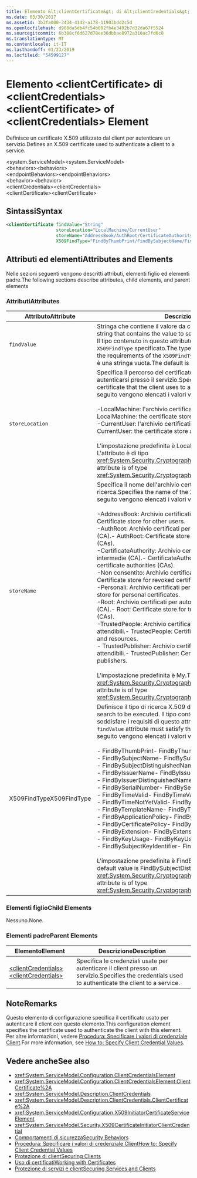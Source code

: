 ```yaml
---
title: Elemento &lt;clientCertificate&gt; di &lt;clientCredentials&gt;
ms.date: 03/30/2017
ms.assetid: 3b3fa000-3434-4142-a178-11903bdd2c5d
ms.openlocfilehash: d908da5db4fc54b002fb4e3492b7d32da67f5524
ms.sourcegitcommit: 6b308cf6d627d78ee36dbbae8972a310ac7fd6c8
ms.translationtype: MT
ms.contentlocale: it-IT
ms.lasthandoff: 01/23/2019
ms.locfileid: "54599127"
---
```

# <a name="ltclientcertificategt-of-ltclientcredentialsgt-element"></a><span data-ttu-id="73476-102">Elemento &lt;clientCertificate&gt; di &lt;clientCredentials&gt;</span><span class="sxs-lookup"><span data-stu-id="73476-102">&lt;clientCertificate&gt; of &lt;clientCredentials&gt; Element</span></span>
<span data-ttu-id="73476-103">Definisce un certificato X.509 utilizzato dal client per autenticare un servizio.</span><span class="sxs-lookup"><span data-stu-id="73476-103">Defines an X.509 certificate used to authenticate a client to a service.</span></span>  
  
 <span data-ttu-id="73476-104">\<system.ServiceModel></span><span class="sxs-lookup"><span data-stu-id="73476-104">\<system.ServiceModel></span></span>  
<span data-ttu-id="73476-105">\<behaviors></span><span class="sxs-lookup"><span data-stu-id="73476-105">\<behaviors></span></span>  
<span data-ttu-id="73476-106">\<endpointBehaviors></span><span class="sxs-lookup"><span data-stu-id="73476-106">\<endpointBehaviors></span></span>  
<span data-ttu-id="73476-107">\<behavior></span><span class="sxs-lookup"><span data-stu-id="73476-107">\<behavior></span></span>  
<span data-ttu-id="73476-108">\<clientCredentials></span><span class="sxs-lookup"><span data-stu-id="73476-108">\<clientCredentials></span></span>  
<span data-ttu-id="73476-109">\<clientCertificate></span><span class="sxs-lookup"><span data-stu-id="73476-109">\<clientCertificate></span></span>  
  
## <a name="syntax"></a><span data-ttu-id="73476-110">Sintassi</span><span class="sxs-lookup"><span data-stu-id="73476-110">Syntax</span></span>  
  
```xml  
<clientCertificate findValue="String"
                   storeLocation="LocalMachine/CurrentUser"
                   storeName="AddressBook/AuthRoot/CertificateAuthority/Disallowed/My/Root/TrustedPeople/TrustedPublisher"
                   X509FindType="FindByThumbPrint/FindBySubjectName/FindBySubjectDistinguishedName/FindByIssuerName/FindByIssuerDistinguishedName/FindBySerialNumber/FindByTimeValid/FindByTimeNotYetValid/FindByTemplateName/FindByApplicationPolicy/FindByCertificatePolicy/FindByExtension/FindByKeyUsage/FindBySubjectKeyIdentifier" />
```  
  
## <a name="attributes-and-elements"></a><span data-ttu-id="73476-111">Attributi ed elementi</span><span class="sxs-lookup"><span data-stu-id="73476-111">Attributes and Elements</span></span>  
 <span data-ttu-id="73476-112">Nelle sezioni seguenti vengono descritti attributi, elementi figlio ed elementi padre.</span><span class="sxs-lookup"><span data-stu-id="73476-112">The following sections describe attributes, child elements, and parent elements</span></span>  
  
### <a name="attributes"></a><span data-ttu-id="73476-113">Attributi</span><span class="sxs-lookup"><span data-stu-id="73476-113">Attributes</span></span>  
  
|<span data-ttu-id="73476-114">Attributo</span><span class="sxs-lookup"><span data-stu-id="73476-114">Attribute</span></span>|<span data-ttu-id="73476-115">Descrizione</span><span class="sxs-lookup"><span data-stu-id="73476-115">Description</span></span>|  
|---------------|-----------------|  
|`findValue`|<span data-ttu-id="73476-116">Stringa che contiene il valore da cercare nell'archivio certificati X.509.</span><span class="sxs-lookup"><span data-stu-id="73476-116">A string that contains the value to search for in the X.509 certificate store.</span></span> <span data-ttu-id="73476-117">Il tipo contenuto in questo attributo deve soddisfare i requisiti del valore `X509FindType` specificato.</span><span class="sxs-lookup"><span data-stu-id="73476-117">The type contained in the attribute must satisfy the requirements of the `X509FindType` attribute value.</span></span> <span data-ttu-id="73476-118">Il valore predefinito è una stringa vuota.</span><span class="sxs-lookup"><span data-stu-id="73476-118">The default is an empty string.</span></span>|  
|`storeLocation`|<span data-ttu-id="73476-119">Specifica il percorso del certificato X.509 usato dal client per autenticarsi presso il servizio.</span><span class="sxs-lookup"><span data-stu-id="73476-119">Specifies the location of the X.509 certificate that the client uses to authenticate itself to the service.</span></span> <span data-ttu-id="73476-120">Di seguito vengono elencati i valori validi:</span><span class="sxs-lookup"><span data-stu-id="73476-120">Valid values include the following:</span></span><br /><br /> <span data-ttu-id="73476-121">-LocalMachine: l'archivio certificati assegnato al computer locale.</span><span class="sxs-lookup"><span data-stu-id="73476-121">-   LocalMachine: the certificate store assigned to the local machine.</span></span><br /><span data-ttu-id="73476-122">-CurrentUser: l'archivio certificati assegnato all'utente corrente.</span><span class="sxs-lookup"><span data-stu-id="73476-122">-   CurrentUser: the certificate store assigned to the current user.</span></span><br /><br /> <span data-ttu-id="73476-123">L'impostazione predefinita è LocalMachine.</span><span class="sxs-lookup"><span data-stu-id="73476-123">The default is LocalMachine.</span></span> <span data-ttu-id="73476-124">L'attributo è di tipo <xref:System.Security.Cryptography.X509Certificates.StoreLocation>.</span><span class="sxs-lookup"><span data-stu-id="73476-124">This attribute is of type <xref:System.Security.Cryptography.X509Certificates.StoreLocation>.</span></span>|  
|`storeName`|<span data-ttu-id="73476-125">Specifica il nome dell'archivio certificati X.509 in cui eseguire la ricerca.</span><span class="sxs-lookup"><span data-stu-id="73476-125">Specifies the name of the X.509 certificate store to search.</span></span> <span data-ttu-id="73476-126">Di seguito vengono elencati i valori validi:</span><span class="sxs-lookup"><span data-stu-id="73476-126">Valid values include the following:</span></span><br /><br /> <span data-ttu-id="73476-127">-AddressBook: Archivio certificati per altri utenti.</span><span class="sxs-lookup"><span data-stu-id="73476-127">-   AddressBook: Certificate store for other users.</span></span><br /><span data-ttu-id="73476-128">-AuthRoot: Archivio certificati per autorità di certificazione di terze parti (CA).</span><span class="sxs-lookup"><span data-stu-id="73476-128">-   AuthRoot: Certificate store for third-party certificate authorities (CAs).</span></span><br /><span data-ttu-id="73476-129">-CertificateAuthority: Archivio certificati per autorità di certificazione intermedie (CA).</span><span class="sxs-lookup"><span data-stu-id="73476-129">-   CertificateAuthority: Certificate store for intermediate certificate authorities (CAs).</span></span><br /><span data-ttu-id="73476-130">-Non consentito: Archivio certificati per certificati revocati.</span><span class="sxs-lookup"><span data-stu-id="73476-130">-   Disallowed: Certificate store for revoked certificates.</span></span><br /><span data-ttu-id="73476-131">-Personali: Archivio certificati per certificati personali.</span><span class="sxs-lookup"><span data-stu-id="73476-131">-   My: Certificate store for personal certificates.</span></span><br /><span data-ttu-id="73476-132">-Root: Archivio certificati per autorità di certificazione radice attendibile (CA).</span><span class="sxs-lookup"><span data-stu-id="73476-132">-   Root: Certificate store for trusted root certificate authorities (CAs).</span></span><br /><span data-ttu-id="73476-133">-TrustedPeople: Archivio certificati per le risorse e persone direttamente attendibili.</span><span class="sxs-lookup"><span data-stu-id="73476-133">-   TrustedPeople: Certificate store for directly trusted people and resources.</span></span><br /><span data-ttu-id="73476-134">-   TrustedPublisher: Archivio certificati per autori direttamente attendibili.</span><span class="sxs-lookup"><span data-stu-id="73476-134">-   TrustedPublisher: Certificate store for directly trusted publishers.</span></span><br /><br /> <span data-ttu-id="73476-135">L'impostazione predefinita è My.</span><span class="sxs-lookup"><span data-stu-id="73476-135">The default is My.</span></span> <span data-ttu-id="73476-136">L'attributo è di tipo <xref:System.Security.Cryptography.X509Certificates.StoreName>.</span><span class="sxs-lookup"><span data-stu-id="73476-136">This attribute is of type <xref:System.Security.Cryptography.X509Certificates.StoreName>.</span></span>|  
|<span data-ttu-id="73476-137">X509FindType</span><span class="sxs-lookup"><span data-stu-id="73476-137">X509FindType</span></span>|<span data-ttu-id="73476-138">Definisce il tipo di ricerca X.509 da eseguire.</span><span class="sxs-lookup"><span data-stu-id="73476-138">Defines the type of X.509 search to be executed.</span></span> <span data-ttu-id="73476-139">Il tipo contenuto nell'attributo `findValue` deve soddisfare i requisiti di questo attributo.</span><span class="sxs-lookup"><span data-stu-id="73476-139">The type contained in the `findValue` attribute must satisfy the requirements of this attribute.</span></span> <span data-ttu-id="73476-140">Di seguito vengono elencati i valori validi:</span><span class="sxs-lookup"><span data-stu-id="73476-140">Valid values include the following:</span></span><br /><br /> <span data-ttu-id="73476-141">-   FindByThumbPrint</span><span class="sxs-lookup"><span data-stu-id="73476-141">-   FindByThumbPrint</span></span><br /><span data-ttu-id="73476-142">-   FindBySubjectName</span><span class="sxs-lookup"><span data-stu-id="73476-142">-   FindBySubjectName</span></span><br /><span data-ttu-id="73476-143">-   FindBySubjectDistinguishedName</span><span class="sxs-lookup"><span data-stu-id="73476-143">-   FindBySubjectDistinguishedName</span></span><br /><span data-ttu-id="73476-144">-   FindByIssuerName</span><span class="sxs-lookup"><span data-stu-id="73476-144">-   FindByIssuerName</span></span><br /><span data-ttu-id="73476-145">-   FindByIssuerDistinguishedName</span><span class="sxs-lookup"><span data-stu-id="73476-145">-   FindByIssuerDistinguishedName</span></span><br /><span data-ttu-id="73476-146">-   FindBySerialNumber</span><span class="sxs-lookup"><span data-stu-id="73476-146">-   FindBySerialNumber</span></span><br /><span data-ttu-id="73476-147">-   FindByTimeValid</span><span class="sxs-lookup"><span data-stu-id="73476-147">-   FindByTimeValid</span></span><br /><span data-ttu-id="73476-148">-   FindByTimeNotYetValid</span><span class="sxs-lookup"><span data-stu-id="73476-148">-   FindByTimeNotYetValid</span></span><br /><span data-ttu-id="73476-149">-   FindByTemplateName</span><span class="sxs-lookup"><span data-stu-id="73476-149">-   FindByTemplateName</span></span><br /><span data-ttu-id="73476-150">-   FindByApplicationPolicy</span><span class="sxs-lookup"><span data-stu-id="73476-150">-   FindByApplicationPolicy</span></span><br /><span data-ttu-id="73476-151">-   FindByCertificatePolicy</span><span class="sxs-lookup"><span data-stu-id="73476-151">-   FindByCertificatePolicy</span></span><br /><span data-ttu-id="73476-152">-   FindByExtension</span><span class="sxs-lookup"><span data-stu-id="73476-152">-   FindByExtension</span></span><br /><span data-ttu-id="73476-153">-   FindByKeyUsage</span><span class="sxs-lookup"><span data-stu-id="73476-153">-   FindByKeyUsage</span></span><br /><span data-ttu-id="73476-154">-   FindBySubjectKeyIdentifier</span><span class="sxs-lookup"><span data-stu-id="73476-154">-   FindBySubjectKeyIdentifier</span></span><br /><br /> <span data-ttu-id="73476-155">L'impostazione predefinita è FindBySubjectDistinguishedName.</span><span class="sxs-lookup"><span data-stu-id="73476-155">The default value is FindBySubjectDistinguishedName.</span></span> <span data-ttu-id="73476-156">L'attributo è di tipo <xref:System.Security.Cryptography.X509Certificates.X509FindType>.</span><span class="sxs-lookup"><span data-stu-id="73476-156">This attribute is of type <xref:System.Security.Cryptography.X509Certificates.X509FindType>.</span></span>|  
  
### <a name="child-elements"></a><span data-ttu-id="73476-157">Elementi figlio</span><span class="sxs-lookup"><span data-stu-id="73476-157">Child Elements</span></span>  
 <span data-ttu-id="73476-158">Nessuno.</span><span class="sxs-lookup"><span data-stu-id="73476-158">None.</span></span>  
  
### <a name="parent-elements"></a><span data-ttu-id="73476-159">Elementi padre</span><span class="sxs-lookup"><span data-stu-id="73476-159">Parent Elements</span></span>  
  
|<span data-ttu-id="73476-160">Elemento</span><span class="sxs-lookup"><span data-stu-id="73476-160">Element</span></span>|<span data-ttu-id="73476-161">Descrizione</span><span class="sxs-lookup"><span data-stu-id="73476-161">Description</span></span>|  
|-------------|-----------------|  
|[<span data-ttu-id="73476-162">\<clientCredentials></span><span class="sxs-lookup"><span data-stu-id="73476-162">\<clientCredentials></span></span>](../../../../../docs/framework/configure-apps/file-schema/wcf/clientcredentials.md)|<span data-ttu-id="73476-163">Specifica le credenziali usate per autenticare il client presso un servizio.</span><span class="sxs-lookup"><span data-stu-id="73476-163">Specifies the credentials used to authenticate the client to a service.</span></span>|  
  
## <a name="remarks"></a><span data-ttu-id="73476-164">Note</span><span class="sxs-lookup"><span data-stu-id="73476-164">Remarks</span></span>  
 <span data-ttu-id="73476-165">Questo elemento di configurazione specifica il certificato usato per autenticare il client con questo elemento.</span><span class="sxs-lookup"><span data-stu-id="73476-165">This configuration element specifies the certificate used to authenticate the client with this element.</span></span> <span data-ttu-id="73476-166">Per altre informazioni, vedere [Procedura: Specificare i valori di credenziale Client](../../../../../docs/framework/wcf/how-to-specify-client-credential-values.md).</span><span class="sxs-lookup"><span data-stu-id="73476-166">For more information, see [How to: Specify Client Credential Values](../../../../../docs/framework/wcf/how-to-specify-client-credential-values.md).</span></span>  
  
## <a name="see-also"></a><span data-ttu-id="73476-167">Vedere anche</span><span class="sxs-lookup"><span data-stu-id="73476-167">See also</span></span>
- <xref:System.ServiceModel.Configuration.ClientCredentialsElement>
- <xref:System.ServiceModel.Configuration.ClientCredentialsElement.ClientCertificate%2A>
- <xref:System.ServiceModel.Description.ClientCredentials>
- <xref:System.ServiceModel.Description.ClientCredentials.ClientCertificate%2A>
- <xref:System.ServiceModel.Configuration.X509InitiatorCertificateServiceElement>
- <xref:System.ServiceModel.Security.X509CertificateInitiatorClientCredential>
- [<span data-ttu-id="73476-168">Comportamenti di sicurezza</span><span class="sxs-lookup"><span data-stu-id="73476-168">Security Behaviors</span></span>](../../../../../docs/framework/wcf/feature-details/security-behaviors-in-wcf.md)
- [<span data-ttu-id="73476-169">Procedura: Specificare i valori di credenziale Client</span><span class="sxs-lookup"><span data-stu-id="73476-169">How to: Specify Client Credential Values</span></span>](../../../../../docs/framework/wcf/how-to-specify-client-credential-values.md)
- [<span data-ttu-id="73476-170">Protezione di client</span><span class="sxs-lookup"><span data-stu-id="73476-170">Securing Clients</span></span>](../../../../../docs/framework/wcf/securing-clients.md)
- [<span data-ttu-id="73476-171">Uso di certificati</span><span class="sxs-lookup"><span data-stu-id="73476-171">Working with Certificates</span></span>](../../../../../docs/framework/wcf/feature-details/working-with-certificates.md)
- [<span data-ttu-id="73476-172">Protezione di servizi e client</span><span class="sxs-lookup"><span data-stu-id="73476-172">Securing Services and Clients</span></span>](../../../../../docs/framework/wcf/feature-details/securing-services-and-clients.md)
